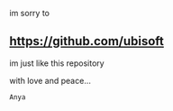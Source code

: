 im sorry to 

## https://github.com/ubisoft

im just like this repository

with love and peace...

```
Anya
```
